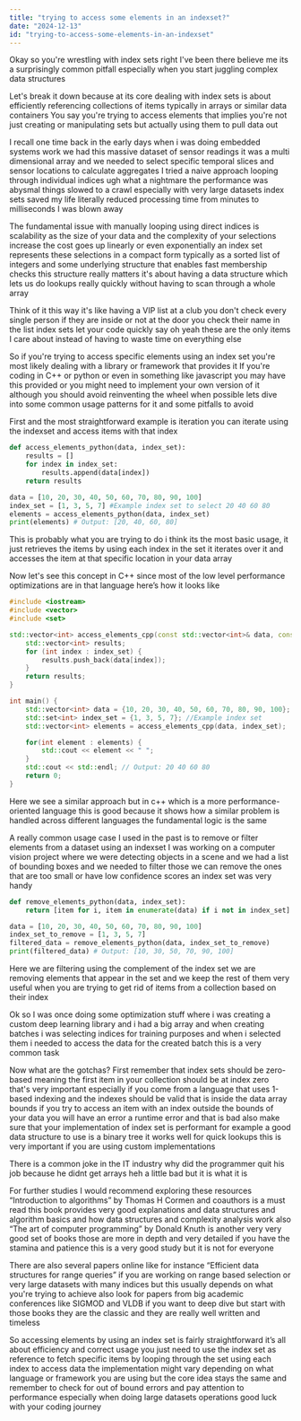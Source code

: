 ```yaml
---
title: "trying to access some elements in an indexset?"
date: "2024-12-13"
id: "trying-to-access-some-elements-in-an-indexset"
---
```


Okay so you're wrestling with index sets right I've been there believe me its a surprisingly common pitfall especially when you start juggling complex data structures

Let's break it down because at its core dealing with index sets is about efficiently referencing collections of items typically in arrays or similar data containers You say you're trying to access elements that implies you're not just creating or manipulating sets but actually using them to pull data out

I recall one time back in the early days when i was doing embedded systems work we had this massive dataset of sensor readings it was a multi dimensional array and we needed to select specific temporal slices and sensor locations to calculate aggregates I tried a naive approach looping through individual indices ugh what a nightmare the performance was abysmal things slowed to a crawl especially with very large datasets index sets saved my life literally reduced processing time from minutes to milliseconds I was blown away

The fundamental issue with manually looping using direct indices is scalability as the size of your data and the complexity of your selections increase the cost goes up linearly or even exponentially an index set represents these selections in a compact form typically as a sorted list of integers and some underlying structure that enables fast membership checks this structure really matters it's about having a data structure which lets us do lookups really quickly without having to scan through a whole array

Think of it this way it's like having a VIP list at a club you don't check every single person if they are inside or not at the door you check their name in the list index sets let your code quickly say oh yeah these are the only items I care about instead of having to waste time on everything else

So if you're trying to access specific elements using an index set you're most likely dealing with a library or framework that provides it If you're coding in C++ or python or even in something like javascript you may have this provided or you might need to implement your own version of it although you should avoid reinventing the wheel when possible lets dive into some common usage patterns for it and some pitfalls to avoid

First and the most straightforward example is iteration you can iterate using the indexset and access items with that index

```python
def access_elements_python(data, index_set):
    results = []
    for index in index_set:
        results.append(data[index])
    return results

data = [10, 20, 30, 40, 50, 60, 70, 80, 90, 100]
index_set = [1, 3, 5, 7] #Example index set to select 20 40 60 80
elements = access_elements_python(data, index_set)
print(elements) # Output: [20, 40, 60, 80]
```
This is probably what you are trying to do i think its the most basic usage, it just retrieves the items by using each index in the set it iterates over it and accesses the item at that specific location in your data array

Now let's see this concept in C++ since most of the low level performance optimizations are in that language here’s how it looks like
```cpp
#include <iostream>
#include <vector>
#include <set>

std::vector<int> access_elements_cpp(const std::vector<int>& data, const std::set<int>& index_set) {
    std::vector<int> results;
    for (int index : index_set) {
        results.push_back(data[index]);
    }
    return results;
}

int main() {
    std::vector<int> data = {10, 20, 30, 40, 50, 60, 70, 80, 90, 100};
    std::set<int> index_set = {1, 3, 5, 7}; //Example index set
    std::vector<int> elements = access_elements_cpp(data, index_set);

    for(int element : elements) {
        std::cout << element << " ";
    }
    std::cout << std::endl; // Output: 20 40 60 80
    return 0;
}
```
Here we see a similar approach but in c++ which is a more performance-oriented language this is good because it shows how a similar problem is handled across different languages the fundamental logic is the same

A really common usage case I used in the past is to remove or filter elements from a dataset using an indexset I was working on a computer vision project where we were detecting objects in a scene and we had a list of bounding boxes and we needed to filter those we can remove the ones that are too small or have low confidence scores an index set was very handy

```python
def remove_elements_python(data, index_set):
    return [item for i, item in enumerate(data) if i not in index_set]

data = [10, 20, 30, 40, 50, 60, 70, 80, 90, 100]
index_set_to_remove = [1, 3, 5, 7]
filtered_data = remove_elements_python(data, index_set_to_remove)
print(filtered_data) # Output: [10, 30, 50, 70, 90, 100]
```

Here we are filtering using the complement of the index set we are removing elements that appear in the set and we keep the rest of them very useful when you are trying to get rid of items from a collection based on their index

Ok so I was once doing some optimization stuff where i was creating a custom deep learning library and i had a big array and when creating batches i was selecting indices for training purposes and when i selected them i needed to access the data for the created batch this is a very common task

Now what are the gotchas? First remember that index sets should be zero-based meaning the first item in your collection should be at index zero that's very important especially if you come from a language that uses 1-based indexing and the indexes should be valid that is inside the data array bounds if you try to access an item with an index outside the bounds of your data you will have an error a runtime error and that is bad also make sure that your implementation of index set is performant for example a good data structure to use is a binary tree it works well for quick lookups this is very important if you are using custom implementations

There is a common joke in the IT industry why did the programmer quit his job because he didnt get arrays heh a little bad but it is what it is

For further studies I would recommend exploring these resources “Introduction to algorithms” by Thomas H Cormen and coauthors is a must read this book provides very good explanations and data structures and algorithm basics and how data structures and complexity analysis work also “The art of computer programming” by Donald Knuth is another very very good set of books those are more in depth and very detailed if you have the stamina and patience this is a very good study but it is not for everyone

There are also several papers online like for instance “Efficient data structures for range queries” if you are working on range based selection or very large datasets with many indices but this usually depends on what you're trying to achieve also look for papers from big academic conferences like SIGMOD and VLDB if you want to deep dive but start with those books they are the classic and they are really well written and timeless

So accessing elements by using an index set is fairly straightforward it’s all about efficiency and correct usage you just need to use the index set as reference to fetch specific items by looping through the set using each index to access data the implementation might vary depending on what language or framework you are using but the core idea stays the same and remember to check for out of bound errors and pay attention to performance especially when doing large datasets operations good luck with your coding journey
